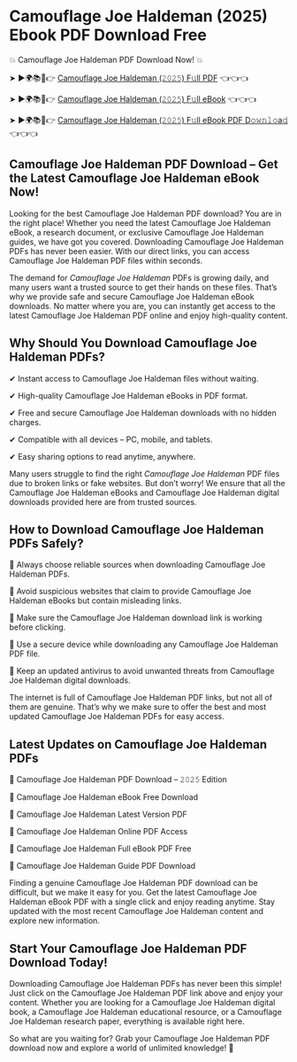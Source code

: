 # Camouflage Joe Haldeman (2025) Ebook PDF Download Free

💥 Camouflage Joe Haldeman PDF Download Now! 💥

➤ ►🌍📚📱👉 [Camouflage Joe Haldeman (𝟸𝟶𝟸𝟻) F𝚞ll PDF](https://getpdf.xyz/camouflage-joe-haldeman) 👈👈👈


➤ ►🌍📚📱👉 [Camouflage Joe Haldeman (𝟸𝟶𝟸𝟻) F𝚞ll eBook](https://getpdf.xyz/camouflage-joe-haldeman) 👈👈👈


➤ ►🌍📚📱👉 [Camouflage Joe Haldeman (𝟸𝟶𝟸𝟻) F𝚞ll eBook PDF D𝚘𝚠𝚗𝚕𝚘a𝚍](https://getpdf.xyz/camouflage-joe-haldeman) 👈👈👈


## Camouflage Joe Haldeman PDF Download – Get the Latest Camouflage Joe Haldeman eBook Now!

Looking for the best Camouflage Joe Haldeman PDF download? You are in the right place! Whether you need the latest Camouflage Joe Haldeman eBook, a research document, or exclusive Camouflage Joe Haldeman guides, we have got you covered. Downloading Camouflage Joe Haldeman PDFs has never been easier. With our direct links, you can access Camouflage Joe Haldeman PDF files within seconds.

The demand for *Camouflage Joe Haldeman* PDFs is growing daily, and many users want a trusted source to get their hands on these files. That’s why we provide safe and secure Camouflage Joe Haldeman eBook downloads. No matter where you are, you can instantly get access to the latest Camouflage Joe Haldeman PDF online and enjoy high-quality content.

## Why Should You Download Camouflage Joe Haldeman PDFs?

✔ Instant access to Camouflage Joe Haldeman files without waiting.

✔ High-quality Camouflage Joe Haldeman eBooks in PDF format.

✔ Free and secure Camouflage Joe Haldeman downloads with no hidden charges.

✔ Compatible with all devices – PC, mobile, and tablets.

✔ Easy sharing options to read anytime, anywhere.

Many users struggle to find the right *Camouflage Joe Haldeman* PDF files due to broken links or fake websites. But don’t worry! We ensure that all the Camouflage Joe Haldeman eBooks and Camouflage Joe Haldeman digital downloads provided here are from trusted sources.

## How to Download Camouflage Joe Haldeman PDFs Safely?

📌 Always choose reliable sources when downloading Camouflage Joe Haldeman PDFs.

📌 Avoid suspicious websites that claim to provide Camouflage Joe Haldeman eBooks but contain misleading links.

📌 Make sure the Camouflage Joe Haldeman download link is working before clicking.

📌 Use a secure device while downloading any Camouflage Joe Haldeman PDF file.

📌 Keep an updated antivirus to avoid unwanted threats from Camouflage Joe Haldeman digital downloads.

The internet is full of Camouflage Joe Haldeman PDF links, but not all of them are genuine. That’s why we make sure to offer the best and most updated Camouflage Joe Haldeman PDFs for easy access.

## Latest Updates on Camouflage Joe Haldeman PDFs

🔹 Camouflage Joe Haldeman PDF Download – 𝟸𝟶𝟸𝟻 Edition

🔹 Camouflage Joe Haldeman eBook Free Download

🔹 Camouflage Joe Haldeman Latest Version PDF

🔹 Camouflage Joe Haldeman Online PDF Access

🔹 Camouflage Joe Haldeman Full eBook PDF Free

🔹 Camouflage Joe Haldeman Guide PDF Download

Finding a genuine Camouflage Joe Haldeman PDF download can be difficult, but we make it easy for you. Get the latest Camouflage Joe Haldeman eBook PDF with a single click and enjoy reading anytime. Stay updated with the most recent Camouflage Joe Haldeman content and explore new information.

## Start Your Camouflage Joe Haldeman PDF Download Today!

Downloading Camouflage Joe Haldeman PDFs has never been this simple! Just click on the Camouflage Joe Haldeman PDF link above and enjoy your content. Whether you are looking for a Camouflage Joe Haldeman digital book, a Camouflage Joe Haldeman educational resource, or a Camouflage Joe Haldeman research paper, everything is available right here.

So what are you waiting for? Grab your Camouflage Joe Haldeman PDF download now and explore a world of unlimited knowledge! 🚀